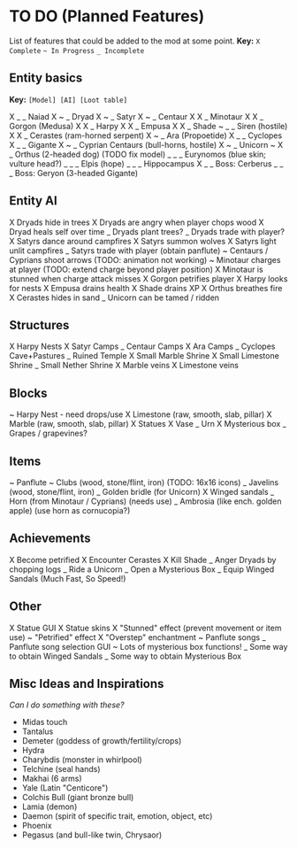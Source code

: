 # TO DO (Planned Features)

List of features that could be added to the mod at some point.
__Key:__
`X Complete` `~ In Progress` `_ Incomplete`

## Entity basics

__Key:__
`[Model] [AI] [Loot table]`

X _ _ Naiad
X ~ _ Dryad
X ~ _ Satyr
X ~ _ Centaur
X X _ Minotaur
X X _ Gorgon (Medusa)
X X _ Harpy
X X _ Empusa
X X _ Shade
~ _ _ Siren (hostile)
X X _ Cerastes (ram-horned serpent)
X ~ _ Ara (Propoetide)
X _ _ Cyclopes
X _ _ Gigante
X ~ _ Cyprian Centaurs (bull-horns, hostile)
X ~ _ Unicorn
~ X _ Orthus (2-headed dog) (TODO fix model)
_ _ _ Eurynomos (blue skin; vulture head?)
_ _ _ Elpis (hope)
_ _ _ Hippocampus
X _ _ Boss: Cerberus
_ _ _ Boss: Geryon (3-headed Gigante)


## Entity AI

X Dryads hide in trees
X Dryads are angry when player chops wood
X Dryad heals self over time
_ Dryads plant trees?
_ Dryads trade with player?
X Satyrs dance around campfires
X Satyrs summon wolves
X Satyrs light unlit campfires
_ Satyrs trade with player (obtain panflute)
~ Centaurs / Cyprians shoot arrows (TODO: animation not working)
~ Minotaur charges at player (TODO: extend charge beyond player position)
X Minotaur is stunned when charge attack misses
X Gorgon petrifies player
X Harpy looks for nests
X Empusa drains health
X Shade drains XP
X Orthus breathes fire
X Cerastes hides in sand
_ Unicorn can be tamed / ridden

## Structures
X Harpy Nests
X Satyr Camps
_ Centaur Camps
X Ara Camps
_ Cyclopes Cave+Pastures
_ Ruined Temple
X Small Marble Shrine
X Small Limestone Shrine
_ Small Nether Shrine
X Marble veins
X Limestone veins

## Blocks

~ Harpy Nest - need drops/use
X Limestone (raw, smooth, slab, pillar)
X Marble (raw, smooth, slab, pillar)
X Statues
X Vase
_ Urn
X Mysterious box
_ Grapes / grapevines?

## Items

~ Panflute
~ Clubs (wood, stone/flint, iron) (TODO: 16x16 icons)
_ Javelins (wood, stone/flint, iron)
_ Golden bridle (for Unicorn)
X Winged sandals
_ Horn (from Minotaur / Cyprians) (needs use)
_ Ambrosia (like ench. golden apple) (use horn as cornucopia?)

## Achievements

X Become petrified
X Encounter Cerastes
X Kill Shade
_ Anger Dryads by chopping logs
_ Ride a Unicorn
_ Open a Mysterious Box
_ Equip Winged Sandals (Much Fast, So Speed!)

## Other

X Statue GUI
X Statue skins
X "Stunned" effect (prevent movement or item use)
~ "Petrified" effect
X "Overstep" enchantment
~ Panflute songs
_ Panflute song selection GUI
~ Lots of mysterious box functions!
_ Some way to obtain Winged Sandals
_ Some way to obtain Mysterious Box

## Misc Ideas and Inspirations

_Can I do something with these?_

- Midas touch
- Tantalus
- Demeter (goddess of growth/fertility/crops)
- Hydra
- Charybdis (monster in whirlpool)
- Telchine (seal hands)
- Makhai (6 arms)
- Yale (Latin "Centicore")
- Colchis Bull (giant bronze bull)
- Lamia (demon)
- Daemon (spirit of specific trait, emotion, object, etc)
- Phoenix
- Pegasus (and bull-like twin, Chrysaor)
